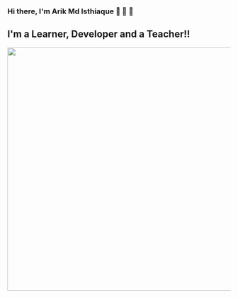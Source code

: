 ### Hi there, I'm Arik Md Isthiaque 👋 👋 👋

## I'm a Learner, Developer and a Teacher!!

<a target="_blank" href="/"><img width="550" align="right" src="https://cdn.pixabay.com/photo/2018/08/18/13/27/browser-3614768__340.png"></a>

<!--
**Arik096/Arik096** is a ✨ _special_ ✨ repository because its `README.md` (this file) appears on your GitHub profile.

Here are some ideas to get you started:

- 🔭 I’m currently working on ...
- 🌱 I’m currently learning ...
- 👯 I’m looking to collaborate on ...
- 🤔 I’m looking for help with ...
- 💬 Ask me about ...
- 📫 How to reach me: ...
- 😄 Pronouns: ...
- ⚡ Fun fact: ...
-->
